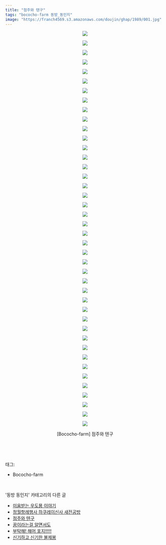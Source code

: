 ```yaml
---
title: "점주와 텐구"
tags: "bococho-farm 동방_동인지"
image: "https://franch4569.s3.amazonaws.com/doujin/ghap/1989/001.jpg"
---
```

<div class="article">
<p style="text-align: center; clear: none; float: none;"><img src="{{ site.imgserver2 }}/ghap/1989/001.jpg"/></p>
<p style="text-align: center; clear: none; float: none;"><img src="{{ site.imgserver2 }}/ghap/1989/002.jpg"/></p>
<p style="text-align: center; clear: none; float: none;"><img src="{{ site.imgserver2 }}/ghap/1989/003.jpg"/></p>
<p style="text-align: center; clear: none; float: none;"><img src="{{ site.imgserver2 }}/ghap/1989/004.jpg"/></p>
<p style="text-align: center; clear: none; float: none;"><img src="{{ site.imgserver2 }}/ghap/1989/005.jpg"/></p>
<p style="text-align: center; clear: none; float: none;"><img src="{{ site.imgserver2 }}/ghap/1989/006.jpg"/></p>
<p style="text-align: center; clear: none; float: none;"><img src="{{ site.imgserver2 }}/ghap/1989/007.jpg"/></p>
<p style="text-align: center; clear: none; float: none;"><img src="{{ site.imgserver2 }}/ghap/1989/008.jpg"/></p>
<p style="text-align: center; clear: none; float: none;"><img src="{{ site.imgserver2 }}/ghap/1989/009.jpg"/></p>
<p style="text-align: center; clear: none; float: none;"><img src="{{ site.imgserver2 }}/ghap/1989/010.jpg"/></p>
<p style="text-align: center; clear: none; float: none;"><img src="{{ site.imgserver2 }}/ghap/1989/011.jpg"/></p>
<p style="text-align: center; clear: none; float: none;"><img src="{{ site.imgserver2 }}/ghap/1989/012.jpg"/></p>
<p style="text-align: center; clear: none; float: none;"><img src="{{ site.imgserver2 }}/ghap/1989/013.jpg"/></p>
<p style="text-align: center; clear: none; float: none;"><img src="{{ site.imgserver2 }}/ghap/1989/014.jpg"/></p>
<p style="text-align: center; clear: none; float: none;"><img src="{{ site.imgserver2 }}/ghap/1989/015.jpg"/></p>
<p style="text-align: center; clear: none; float: none;"><img src="{{ site.imgserver2 }}/ghap/1989/016.jpg"/></p>
<p style="text-align: center; clear: none; float: none;"><img src="{{ site.imgserver2 }}/ghap/1989/017.jpg"/></p>
<p style="text-align: center; clear: none; float: none;"><img src="{{ site.imgserver2 }}/ghap/1989/018.jpg"/></p>
<p style="text-align: center; clear: none; float: none;"><img src="{{ site.imgserver2 }}/ghap/1989/019.jpg"/></p>
<p style="text-align: center; clear: none; float: none;"><img src="{{ site.imgserver2 }}/ghap/1989/020.jpg"/></p>
<p style="text-align: center; clear: none; float: none;"><img src="{{ site.imgserver2 }}/ghap/1989/021.jpg"/></p>
<p style="text-align: center; clear: none; float: none;"><img src="{{ site.imgserver2 }}/ghap/1989/022.jpg"/></p>
<p style="text-align: center; clear: none; float: none;"><img src="{{ site.imgserver2 }}/ghap/1989/023.jpg"/></p>
<p style="text-align: center; clear: none; float: none;"><img src="{{ site.imgserver2 }}/ghap/1989/024.jpg"/></p>
<p style="text-align: center; clear: none; float: none;"><img src="{{ site.imgserver2 }}/ghap/1989/025.jpg"/></p>
<p style="text-align: center; clear: none; float: none;"><img src="{{ site.imgserver2 }}/ghap/1989/026.jpg"/></p>
<p style="text-align: center; clear: none; float: none;"><img src="{{ site.imgserver2 }}/ghap/1989/027.jpg"/></p>
<p style="text-align: center; clear: none; float: none;"><img src="{{ site.imgserver2 }}/ghap/1989/028.jpg"/></p>
<p style="text-align: center; clear: none; float: none;"><img src="{{ site.imgserver2 }}/ghap/1989/029.jpg"/></p>
<p style="text-align: center; clear: none; float: none;"><img src="{{ site.imgserver2 }}/ghap/1989/030.jpg"/></p>
<p style="text-align: center; clear: none; float: none;"><img src="{{ site.imgserver2 }}/ghap/1989/031.jpg"/></p>
<p style="text-align: center; clear: none; float: none;"><img src="{{ site.imgserver2 }}/ghap/1989/032.jpg"/></p>
<p style="text-align: center; clear: none; float: none;"><img src="{{ site.imgserver2 }}/ghap/1989/033.jpg"/></p>
<p style="text-align: center; clear: none; float: none;"><img src="{{ site.imgserver2 }}/ghap/1989/034.jpg"/></p>
<p style="text-align: center; clear: none; float: none;"><img src="{{ site.imgserver2 }}/ghap/1989/035.jpg"/></p>
<p style="text-align: center; clear: none; float: none;"><img src="{{ site.imgserver2 }}/ghap/1989/036.jpg"/></p>
<p style="text-align: center; clear: none; float: none;"><img src="{{ site.imgserver2 }}/ghap/1989/037.jpg"/></p>
<p style="text-align: center; clear: none; float: none;"><img src="{{ site.imgserver2 }}/ghap/1989/038.jpg"/></p>
<p style="text-align: center; clear: none; float: none;"><img src="{{ site.imgserver2 }}/ghap/1989/039.jpg"/></p>
<p style="text-align: center; clear: none; float: none;"><img src="{{ site.imgserver2 }}/ghap/1989/040.jpg"/></p>
<p style="text-align: center; clear: none; float: none;"><img src="{{ site.imgserver2 }}/ghap/1989/041.jpg"/></p>
<p style="text-align: center; clear: none; float: none;"><img src="{{ site.imgserver2 }}/ghap/1989/042.jpg"/></p>
<p style="text-align: center; clear: none; float: none;">[Bococho-farm] 점주와 텐구</p>
<p><br/></p>
</div><br/>
<div class="tagTrail">
<p>태그: </p>
<ul>
<li>Bococho-farm</li>
</ul>
</div><br/>
<div class="another">
<p>'동방 동인지' 카테고리의 다른 글</p>
<ul>
<li><a href="/ghap_1991">미움받는 우도묭 이야기</a></li>
<li><a href="/ghap_1990">정월항례행사 하쿠레이신사 새전공방</a></li>
<li><a href="/ghap_1989">점주와 텐구</a></li>
<li><a href="/ghap_1987">꿈이라는걸 알면서도</a></li>
<li><a href="/ghap_1986">부탁해! 해머 포지!!!!!</a></li>
<li><a href="/ghap_1985">신기하고 신기한 불제봉</a></li>
</ul>
</div><br/>
<div class="cb_module cb_fluid">
<div class="cb_wrt cb_profile">
</div><!-- commentList close -->
</div><br/>
